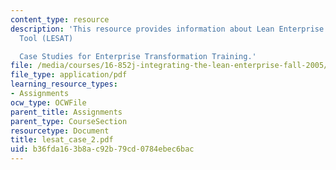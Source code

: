 ```yaml
---
content_type: resource
description: 'This resource provides information about Lean Enterprise Self-Assessment
  Tool (LESAT)

  Case Studies for Enterprise Transformation Training.'
file: /media/courses/16-852j-integrating-the-lean-enterprise-fall-2005/b36fda163b8ac92b79cd0784ebec6bac_lesat_case_2.pdf
file_type: application/pdf
learning_resource_types:
- Assignments
ocw_type: OCWFile
parent_title: Assignments
parent_type: CourseSection
resourcetype: Document
title: lesat_case_2.pdf
uid: b36fda16-3b8a-c92b-79cd-0784ebec6bac
---
```

